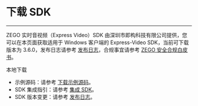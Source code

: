 # 下载 SDK

- - -

ZEGO 实时音视频（Express Video）SDK 由深圳市即构科技有限公司提供，您可以在本页面获取适用于 Windows 客户端的 Express-Video SDK，当前可下载版本为 3.6.0，发布日志请参考 [发布日志](https://doc-zh.zego.im/article/12547)，合规事宜请参考 [ZEGO 安全合规白皮书](/policies-and-agreements/zego-security-and-compliance-white-paper)。

<Card title="Express-Video SDK v3.6.0" href="https://artifact-sdk.zego.im/express/video/windows-csharp/zego-express-video-windows-csharp.zip" target="_blank">
本地下载
</Card>
<Note title="说明">


- 示例源码：请参考 [下载示例源码](https://doc-zh.zego.im/article/5997)。
- SDK 集成指引：请参考 [集成 SDK](https://doc-zh.zego.im/article/6764)。
- SDK 版本变更：请参考 [发布日志](https://doc-zh.zego.im/article/12547)。

</Note>




